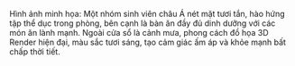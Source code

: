 Hình ảnh minh họa: Một nhóm sinh viên châu Á nét mặt tươi tắn, hào hứng tập thể dục trong phòng, bên cạnh là bàn ăn đầy đủ dinh dưỡng với các món ăn lành mạnh. Ngoài cửa sổ là cảnh mưa, phong cách đồ họa 3D Render hiện đại, màu sắc tươi sáng, tạo cảm giác ấm áp và khỏe mạnh bất chấp thời tiết.